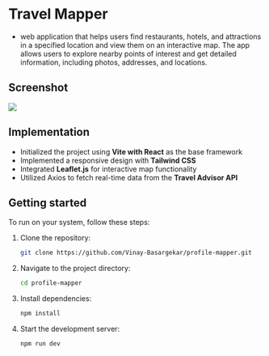 # Travel Mapper

- web application that helps users find restaurants, hotels, and attractions in a specified location and view them on an interactive map. The app allows users to explore nearby points of interest and get detailed information, including photos, addresses, and locations.

## Screenshot

![](travelMapper.png)

## Implementation

- Initialized the project using **Vite with React** as the base framework
- Implemented a responsive design with **Tailwind CSS**
- Integrated **Leaflet.js** for interactive map functionality
- Utilized Axios to fetch real-time data from the **Travel Advisor API**

## Getting started

To run on your system, follow these steps:

1. Clone the repository:
    ```sh
    git clone https://github.com/Vinay-Basargekar/profile-mapper.git
    ```

2. Navigate to the project directory:
    ```sh
    cd profile-mapper
    ```

3. Install dependencies:
    ```sh
    npm install
    ```
4. Start the development server:
    ```sh
    npm run dev
    ```